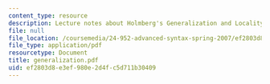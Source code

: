 ```yaml
---
content_type: resource
description: Lecture notes about Holmberg's Generalization and Locality.
file: null
file_location: /coursemedia/24-952-advanced-syntax-spring-2007/ef2803d8e3ef980e2d4fc5d711b30409_generalization.pdf
file_type: application/pdf
resourcetype: Document
title: generalization.pdf
uid: ef2803d8-e3ef-980e-2d4f-c5d711b30409
---
```

